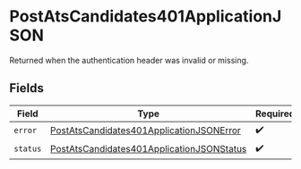 # PostAtsCandidates401ApplicationJSON

Returned when the authentication header was invalid or missing.


## Fields

| Field                                                                                                             | Type                                                                                                              | Required                                                                                                          | Description                                                                                                       |
| ----------------------------------------------------------------------------------------------------------------- | ----------------------------------------------------------------------------------------------------------------- | ----------------------------------------------------------------------------------------------------------------- | ----------------------------------------------------------------------------------------------------------------- |
| `error`                                                                                                           | [PostAtsCandidates401ApplicationJSONError](../../models/operations/postatscandidates401applicationjsonerror.md)   | :heavy_check_mark:                                                                                                | N/A                                                                                                               |
| `status`                                                                                                          | [PostAtsCandidates401ApplicationJSONStatus](../../models/operations/postatscandidates401applicationjsonstatus.md) | :heavy_check_mark:                                                                                                | N/A                                                                                                               |